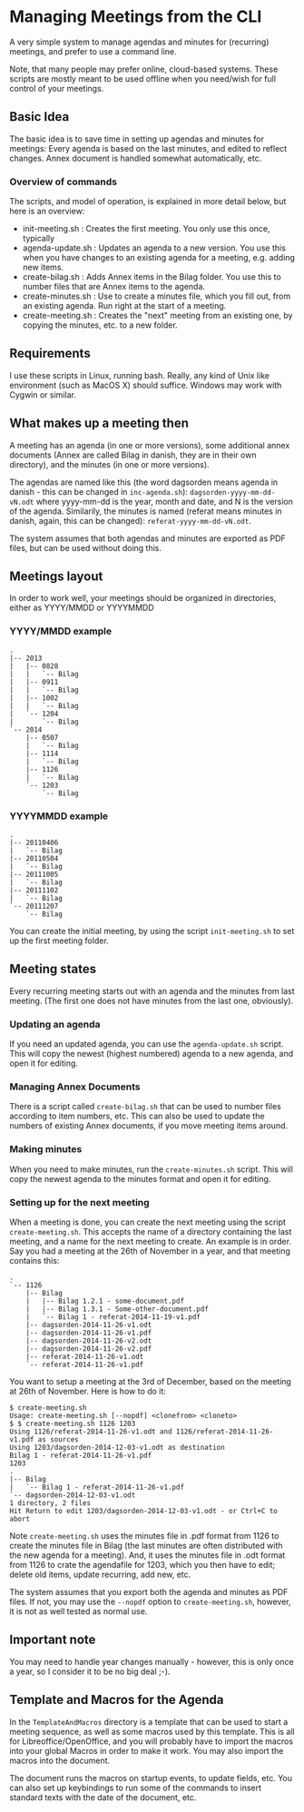 # Managing Meetings from the CLI

A very simple system to manage agendas and minutes for (recurring) meetings, and prefer to use a command line.

Note, that many people may prefer online, cloud-based systems. These scripts are mostly meant to be used offline when you need/wish for full control of your meetings.

## Basic Idea

The basic idea is to save time in setting up agendas and minutes for meetings: Every agenda is based on the last minutes, and edited to reflect changes. Annex document is handled somewhat automatically, etc.

### Overview of commands

The scripts, and model of operation, is explained in more detail below, but here is an overview:

   * init-meeting.sh : Creates the first meeting. You only use this once, typically
   * agenda-update.sh : Updates an agenda to a new version. You use this when you have changes to an existing agenda for a meeting, e.g. adding new items.
   * create-bilag.sh : Adds Annex items in the Bilag folder. You use this to number files that are Annex items to the agenda.
   * create-minutes.sh : Use to create a minutes file, which you fill out, from an existing agenda. Run right at the start of a meeting.
   * create-meeting.sh : Creates the "next" meeting from an existing one, by copying the minutes, etc. to a new folder.

## Requirements

I use these scripts in Linux, running bash. Really, any kind of Unix like environment (such as MacOS X) should suffice. Windows may work with Cygwin or similar.

## What makes up a meeting then

A meeting has an agenda (in one or more versions), some additional annex documents (Annex are called Bilag in danish, they are in their own directory), and the minutes (in one or more versions). 

The agendas are named like this (the word dagsorden means agenda in danish - this can be changed in `inc-agenda.sh`): `dagsorden-yyyy-mm-dd-vN.odt` where yyyy-mm-dd is the year, month and date, and N is the version of the agenda. Similarily, the minutes is named (referat means minutes in danish, again, this can be changed): `referat-yyyy-mm-dd-vN.odt`.

The system assumes that both agendas and minutes are exported as PDF files, but can be used without doing this.

## Meetings layout

In order to work well, your meetings should be organized in directories, either as YYYY/MMDD or YYYYMMDD

### YYYY/MMDD example
```
.
|-- 2013
|   |-- 0828
|   |   `-- Bilag
|   |-- 0911
|   |   `-- Bilag
|   |-- 1002
|   |   `-- Bilag
|   `-- 1204
|       `-- Bilag
`-- 2014
    |-- 0507
    |   `-- Bilag
    |-- 1114
    |   `-- Bilag
    |-- 1126
    |   `-- Bilag
    `-- 1203
        `-- Bilag
```
        
### YYYYMMDD example
```    
.
|-- 20110406
|   `-- Bilag
|-- 20110504
|   `-- Bilag
|-- 20111005
|   `-- Bilag
|-- 20111102
|   `-- Bilag
`-- 20111207
    `-- Bilag
```

You can create the initial meeting, by using the script `init-meeting.sh` to set up the first meeting folder.

## Meeting states

Every recurring meeting starts out with an agenda and the minutes from last meeting. (The first one does not have minutes from the last one, obviously).

### Updating an agenda

If you need an updated agenda, you can use the `agenda-update.sh` script. This will copy the newest (highest numbered) agenda to a new agenda, and open it for editing.

### Managing Annex Documents

There is a script called `create-bilag.sh` that can be used to number files according to item numbers, etc. This can also be used to update the numbers of existing Annex documents, if you move meeting items around.

### Making minutes

When you need to make minutes, run the `create-minutes.sh` script. This will copy the newest agenda to the minutes format and open it for editing.

### Setting up for the next meeting

When a meeting is done, you can create the next meeting using the script `create-meeting.sh`. This accepts the name of a directory containing the last meeting, and a name for the next meeting to create. An example is in order. Say you had a meeting at the 26th of November in a year, and that meeting contains this:

```
.
`-- 1126
    |-- Bilag
    |   |-- Bilag 1.2.1 - some-document.pdf
    |   |-- Bilag 1.3.1 - Some-other-document.pdf
    |   `-- Bilag 1 - referat-2014-11-19-v1.pdf
    |-- dagsorden-2014-11-26-v1.odt
    |-- dagsorden-2014-11-26-v1.pdf
    |-- dagsorden-2014-11-26-v2.odt
    |-- dagsorden-2014-11-26-v2.pdf
    |-- referat-2014-11-26-v1.odt
    `-- referat-2014-11-26-v1.pdf
```

You want to setup a meeting at the 3rd of December, based on the meeting at 26th of November. Here is how to do it:

```
$ create-meeting.sh 
Usage: create-meeting.sh [--nopdf] <clonefrom> <cloneto>
$ $ create-meeting.sh 1126 1203
Using 1126/referat-2014-11-26-v1.odt and 1126/referat-2014-11-26-v1.pdf as sources
Using 1203/dagsorden-2014-12-03-v1.odt as destination
Bilag 1 - referat-2014-11-26-v1.pdf
1203
.
|-- Bilag
|   `-- Bilag 1 - referat-2014-11-26-v1.pdf
`-- dagsorden-2014-12-03-v1.odt
1 directory, 2 files
Hit Return to edit 1203/dagsorden-2014-12-03-v1.odt - or Ctrl+C to abort
```

Note `create-meeting.sh` uses the minutes file in .pdf format from 1126 to create the minutes file in Bilag (the last minutes are often distributed with the new agenda for a meeting). And, it uses the minutes file in .odt format from 1126 to crate the agendafile for 1203, which you then have to edit; delete old items, update recurring, add new, etc.

The system assumes that you export both the agenda and minutes as PDF files. If not, you may use the `--nopdf` option to `create-meeting.sh`, however, it is not as well tested as normal use.

## Important note

You may need to handle year changes manually - however, this is only once a year, so I consider it to be no big deal ;-).


## Template and Macros for the Agenda

In the `TemplateAndMacros` directory is a template that can be used to start a meeting sequence, as well as some macros used by this template. This is all for Libreoffice/OpenOffice, and you will probably have to import the macros into your global Macros in order to make it work. You may also import the macros into the document.

The document runs the macros on startup events, to update fields, etc. You can also set up keybindings to run some of the commands to insert standard texts with the date of the document, etc.
